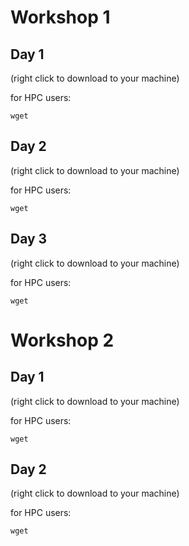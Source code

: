 ---
---

# Workshop 1

## Day 1

[]() (right click to download to your machine)

for HPC users:
```
wget
```

<!-- link to view a static ipynb with all the outputs shown-->


## Day 2

[]() (right click to download to your machine)

for HPC users:
```
wget
```

<!-- link to view a static ipynb with all the outputs shown-->


## Day 3

[]() (right click to download to your machine)

for HPC users:
```
wget
```

<!-- link to view a static ipynb with all the outputs shown-->



# Workshop 2

## Day 1

[]() (right click to download to your machine)

for HPC users:
```
wget
```

<!-- link to view a static ipynb with all the outputs shown-->


## Day 2

[]() (right click to download to your machine)

for HPC users:
```
wget
```

<!-- link to view a static ipynb with all the outputs shown-->
